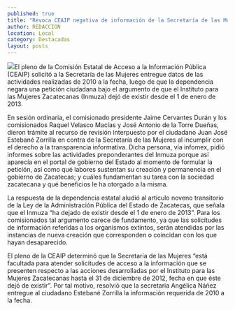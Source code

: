 ```yaml
---
published: true
title: "Revoca CEAIP negativa de información de la Secretaría de las Mujeres "
author: REDACCION
location: Local
category: Destacadas
layout: posts
---
```


![](http://i.imgur.com/Lv2bX3jm.jpg)El pleno de la Comisión Estatal de Acceso a la Información Pública (CEAIP) solicitó a la Secretaría de las Mujeres entregue datos de las actividades realizadas de 2010 a la fecha, luego de que la dependencia negara una petición ciudadana bajo el argumento de que el Instituto para las Mujeres Zacatecanas (Inmuza) dejó de existir desde el 1 de enero de 2013.

En sesión ordinaria, el comisionado presidente Jaime Cervantes Durán y los comisionados Raquel Velasco Macías y José Antonio de la Torre Dueñas, dieron trámite al recurso de revisión interpuesto por el ciudadano Juan José Estebané Zorrilla en contra de la Secretaría de las Mujeres al incumplir con el derecho a la transparencia informativa. Dicha persona, vía infomex, pidió informes sobre las actividades preponderantes del Inmuza porque así aparecía en el portal de gobierno del Estado al momento de formular la petición, así como qué labores sustentan su creación y permanencia en el gobierno de Zacatecas; y cuáles fundamentan su tarea con la sociedad zacatecana y qué beneficios le ha otorgado a la misma.

La respuesta de la dependencia estatal aludió al artículo noveno transitorio de la Ley de la Administración Pública del Estado de Zacatecas, que señala que el Inmuza “ha dejado de existir desde el 1 de enero de 2013”. Para los comisionados tal argumento carece de fundamento, ya que las solicitudes de información referidas a los organismos extintos, serán atendidas por las instancias de nueva creación que corresponden o coincidan con los que hayan desaparecido.

El pleno de la CEAIP determinó que la Secretaría de las Mujeres “está facultada para atender solicitudes de acceso a la información que se presenten respecto a las acciones desarrolladas por el Instituto para las Mujeres Zacatecanas hasta el 31 de diciembre de 2012, fecha en que éste dejó de existir”. Por tal motivo, resolvió que la secretaria Angélica Náñez entregue al ciudadano Estebané Zorrilla la información requerida de 2010 a la fecha.
